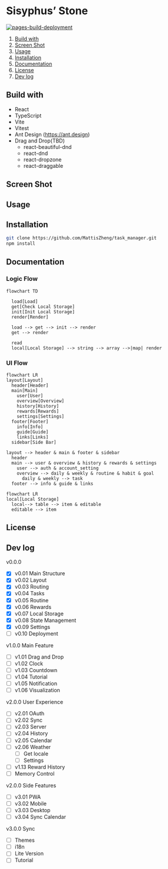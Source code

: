 # Sisyphus’ Stone

[![pages-build-deployment](https://github.com/MattisZheng/task_manager/actions/workflows/pages/pages-build-deployment/badge.svg?branch=main)](https://github.com/MattisZheng/task_manager/actions/workflows/pages/pages-build-deployment)

1. [Build with](#build-with)
2. [Screen Shot](#screen-shot)
3. [Usage](#usage)
4. [Installation](#installation)
5. [Documentation](#documentation)
6. [License](#license)
7. [Dev log](#dev-log)

## Build with

- React
- TypeScript
- Vite
- Vitest
- Ant Design (https://ant.design)
- Drag and Drop(TBD)
  - react-beautiful-dnd
  - react-dnd
  - react-dropzone
  - react-draggable

## Screen Shot

## Usage

## Installation

```bash
git clone https://github.com/MattisZheng/task_manager.git
npm install
```

## Documentation

### Logic Flow

```mermaid
flowchart TD

  load[Load]
  get[Check Local Storage]
  init[Init Local Storage]
  render[Render]

  load --> get --> init --> render
  get --> render

  read
  local[Local Storage] --> string --> array -->|map| render

```

### UI Flow

```mermaid
flowchart LR
layout[Layout]
  header[Header]
  main[Main]
    user[User]
    overview[Overview]
    history[History]
    rewards[Rewards]
    settings[Settings]
  footer[Footer]
    info[Info]
    guide[Guide]
    links[Links]
  sidebar[Side Bar]

layout --> header & main & footer & sidebar
  header
  main --> user & overview & history & rewards & settings
    user --> auth & account_setting
    overview --> daily & weekly & routine & habit & goal
      daily & weekly --> task
  footer --> info & guide & links
```

```mermaid
flowchart LR
local[Local Storage]
  local--> table --> item & editable
  editable --> item
```

## License

## Dev log

v0.0.0

- [x] v0.01 Main Structure
- [x] v0.02 Layout
- [x] v0.03 Routing
- [x] v0.04 Tasks
- [x] v0.05 Routine
- [x] v0.06 Rewards
- [x] v0.07 Local Storage
- [x] v0.08 State Management
- [x] v0.09 Settings
- [ ] v0.10 Deployment

v1.0.0 Main Feature

- [ ] v1.01 Drag and Drop
- [ ] v1.02 Clock
- [ ] v1.03 Countdown
- [ ] v1.04 Tutorial
- [ ] v1.05 Notification
- [ ] v1.06 Visualization

v2.0.0 User Experience

- [ ] v2.01 OAuth
- [ ] v2.02 Sync
- [ ] v2.03 Server
- [ ] v2.04 History
- [ ] v2.05 Calendar
- [ ] v2.06 Weather
  - [ ] Get locale
  - [ ] Settings
- [ ] v1.13 Reward History
- [ ] Memory Control

v2.0.0 Side Features

- [ ] v3.01 PWA
- [ ] v3.02 Mobile
- [ ] v3.03 Desktop
- [ ] v3.04 Sync Calendar

v3.0.0 Sync

- [ ] Themes
- [ ] i18n
- [ ] Lite Version
- [ ] Tutorial
